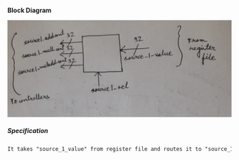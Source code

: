 __Block Diagram__

<p align="center">
  <img src="./Block_Diagram.jpg?raw=true" alt="Block_Diagram"/>
</p>

##### Specification
```diff prompt
It takes "source_1_value" from register file and routes it to "source_1_value" of different controllers
```
